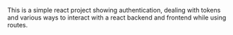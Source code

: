 This is a simple react project showing authentication, dealing with tokens and various ways to interact with a react backend and frontend while using routes.